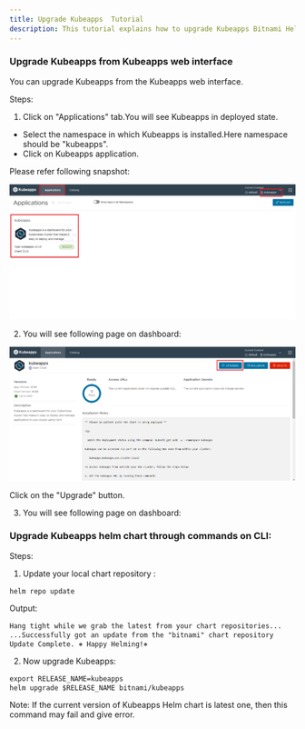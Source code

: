 ```yaml
---
title: Upgrade Kubeapps  Tutorial
description: This tutorial explains how to upgrade Kubeapps Bitnami Helm Chart
---
```


### Upgrade Kubeapps from Kubeapps web interface

You can upgrade Kubeapps from the Kubeapps web interface. 

Steps:

1. Click on "Applications" tab.You will see Kubeapps in deployed state.
  - Select the namespace in which Kubeapps is installed.Here namespace should be "kubeapps".
  - Click on Kubeapps application.
  
  Please refer following snapshot:

  ![](_images/upgrade-kubeapps-option.png)
  
2. You will see following page on dashboard:
  
  ![](_images/kubeapps-upgrade.png)
  
  Click on the "Upgrade" button.
  
3. You will see following page on dashboard:
    

### Upgrade Kubeapps helm chart through commands on CLI:

Steps:

1. Update your local chart repository :

```execute
helm repo update
```
Output:
```
Hang tight while we grab the latest from your chart repositories...
...Successfully got an update from the "bitnami" chart repository
Update Complete. ⎈ Happy Helming!⎈ 
```

2. Now upgrade Kubeapps:

```execute
export RELEASE_NAME=kubeapps
helm upgrade $RELEASE_NAME bitnami/kubeapps
```

Note: If the current version of Kubeapps Helm chart is latest one, then this command may fail and give error.
